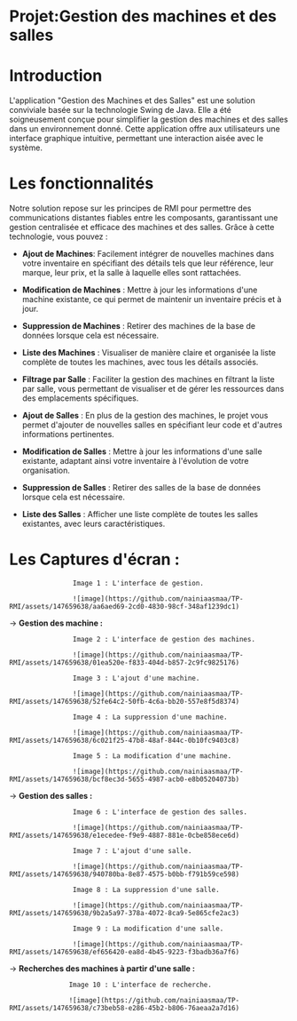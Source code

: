 # Projet:Gestion des machines et des salles

# Introduction
L'application "Gestion des Machines et des Salles" est une solution conviviale basée sur la technologie Swing de Java. Elle a été soigneusement conçue pour simplifier la gestion des machines et des salles dans un environnement donné. Cette application offre aux utilisateurs une interface graphique intuitive, permettant une interaction aisée avec le système.

# Les fonctionnalités
Notre solution repose sur les principes de RMI pour permettre des communications distantes fiables entre les composants, garantissant une gestion centralisée et efficace des machines et des salles. Grâce à cette technologie, vous pouvez :
- **Ajout de Machines**: Facilement intégrer de nouvelles machines dans votre inventaire en spécifiant des détails tels que leur référence, leur marque, leur prix, et la salle à laquelle elles sont rattachées.

- **Modification de Machines** : Mettre à jour les informations d'une machine existante, ce qui permet de maintenir un inventaire précis et à jour.

- **Suppression de Machines** : Retirer des machines de la base de données lorsque cela est nécessaire.

- **Liste des Machines** : Visualiser de manière claire et organisée la liste complète de toutes les machines, avec tous les détails associés.

- **Filtrage par Salle** : Faciliter la gestion des machines en filtrant la liste par salle, vous permettant de visualiser et de gérer les ressources dans des emplacements spécifiques.

- **Ajout de Salles** : En plus de la gestion des machines, le projet vous permet d'ajouter de nouvelles salles en spécifiant leur code et d'autres informations pertinentes.

- **Modification de Salles** : Mettre à jour les informations d'une salle existante, adaptant ainsi votre inventaire à l'évolution de votre organisation.

- **Suppression de Salles** : Retirer des salles de la base de données lorsque cela est nécessaire.

- **Liste des Salles** : Afficher une liste complète de toutes les salles existantes, avec leurs caractéristiques.

# Les Captures d'écran :

                    Image 1 : L'interface de gestion.
                    
                    ![image](https://github.com/nainiaasmaa/TP-RMI/assets/147659638/aa6aed69-2cd0-4830-98cf-348af1239dc1)

-> **Gestion des machine :**

                    Image 2 : L'interface de gestion des machines. 

                    ![image](https://github.com/nainiaasmaa/TP-RMI/assets/147659638/01ea520e-f833-404d-b857-2c9fc9825176)

                    Image 3 : L'ajout d'une machine.

                    ![image](https://github.com/nainiaasmaa/TP-RMI/assets/147659638/52fe64c2-50fb-4c6a-bb20-557e8f5d8374)
                    
                    Image 4 : La suppression d'une machine.

                    ![image](https://github.com/nainiaasmaa/TP-RMI/assets/147659638/6c021f25-47b8-48af-844c-0b10fc9403c8)

                    Image 5 : La modification d'une machine.

                    ![image](https://github.com/nainiaasmaa/TP-RMI/assets/147659638/bcf8ec3d-5655-4987-acb0-e8b05204073b)

-> **Gestion des salles :**

                    Image 6 : L'interface de gestion des salles.

                    ![image](https://github.com/nainiaasmaa/TP-RMI/assets/147659638/e1ecedee-f9e9-4887-881e-0cbe858ece6d)

                    Image 7 : L'ajout d'une salle.

                    ![image](https://github.com/nainiaasmaa/TP-RMI/assets/147659638/940780ba-8e87-4575-b0bb-f791b59ce598)

                    Image 8 : La suppression d'une salle.

                    ![image](https://github.com/nainiaasmaa/TP-RMI/assets/147659638/9b2a5a97-378a-4072-8ca9-5e865cfe2ac3)

                    Image 9 : La modification d'une salle.

                    ![image](https://github.com/nainiaasmaa/TP-RMI/assets/147659638/ef656420-ea8d-4b45-9223-f3badb36a7f6)

-> **Recherches des machines à partir d'une salle :**

                   Image 10 : L'interface de recherche.

                   ![image](https://github.com/nainiaasmaa/TP-RMI/assets/147659638/c73beb58-e286-45b2-b806-76aeaa2a7d16)

                 





